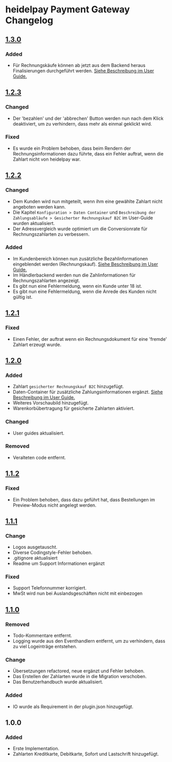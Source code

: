 # heidelpay Payment Gateway Changelog

## [1.3.0][1.3.0]

### Added
- Für Rechnungskäufe können ab jetzt aus dem Backend heraus Finalisierungen durchgeführt werden. [Siehe Beschreibung im User Guide.](user_guide_de.md)

## [1.2.3][1.2.3]

### Changed
- Der 'bezahlen' und der 'abbrechen' Button werden nun nach dem Klick deaktiviert, um zu verhindern, dass mehr als einmal geklickt wird.

### Fixed
- Es wurde ein Problem behoben, dass beim Rendern der Rechnungsinformationen dazu führte, dass ein Fehler auftrat, wenn die Zahlart nicht von heidelpay war.

## [1.2.2][1.2.2]

### Changed
- Dem Kunden wird nun mitgeteilt, wenn ihm eine gewählte Zahlart nicht angeboten werden kann.
- Die Kapitel ``Konfiguration > Daten Container`` und ``Beschreibung der Zahlungsabläufe > Gesicherter Rechnungskauf B2C`` im User-Guide wurden aktualisiert.
- Der Adressvergleich wurde optimiert um die Conversionrate für Rechnungszahlarten zu verbessern.

### Added
- Im Kundenbereich können nun zusätzliche Bezahlinformationen eingeblendet werden (Rechnungskauf). [Siehe Beschreibung im User Guide.](user_guide_de.md)
- Im Händlerbackend werden nun die Zahlinformationen für Rechnungszahlarten angezeigt.
- Es gibt nun eine Fehlermeldung, wenn ein Kunde unter 18 ist.
- Es gibt nun eine Fehlermeldung, wenn die Anrede des Kunden nicht gültig ist.

## [1.2.1][1.2.1]

### Fixed
- Einen Fehler, der auftrat wenn ein Rechnungsdokument für eine 'fremde' Zahlart erzeugt wurde.

## [1.2.0][1.2.0]

### Added
- Zahlart ``gesicherter Rechnungskauf B2C`` hinzugefügt.
- Daten-Container für zusätzliche Zahlungsinformationen ergänzt. [Siehe Beschreibung im User Guide.](user_guide_de.md)
- Weiteres Vorschaubild hinzugefügt.
- Warenkorbübertragung für gesicherte Zahlarten aktiviert.

### Changed
- User guides aktualisiert.

### Removed
- Veralteten code entfernt.

## [1.1.2][1.1.2]

### Fixed
- Ein Problem behoben, dass dazu geführt hat, dass Bestellungen im Preview-Modus nicht angelegt werden.

## [1.1.1][1.1.1]

### Change
- Logos ausgetauscht.
- Diverse Codingstyle-Fehler behoben.
- .gitignore aktualisiert
- Readme um Support Informationen ergänzt

### Fixed
- Support Telefonnummer korrigiert.
- MwSt wird nun bei Auslandsgeschäften nicht mit einbezogen

## [1.1.0][1.1.0]

### Removed
- Todo-Kommentare entfernt.
- Logging wurde aus den Eventhandlern entfernt, um zu verhindern, dass zu viel Logeinträge entstehen.

### Change
- Übersetzungen refactored, neue ergänzt und Fehler behoben.
- Das Erstellen der Zahlarten wurde in die Migration verschoben.
- Das Benutzerhandbuch wurde aktualisiert.

### Added
- IO wurde als Requirement in der plugin.json hinzugefügt.

## 1.0.0

### Added
- Erste Implementation.
- Zahlarten Kreditkarte, Debitkarte, Sofort und Lastschrift hinzugefügt.

[1.1.0]: https://github.com/heidelpay/plentymarkets-gateway/tree/1.1.0
[1.1.1]: https://github.com/heidelpay/plentymarkets-gateway/compare/1.1.0..1.1.1
[1.1.2]: https://github.com/heidelpay/plentymarkets-gateway/compare/1.1.1..1.1.2
[1.2.0]: https://github.com/heidelpay/plentymarkets-gateway/compare/1.1.2..1.2.0
[1.2.1]: https://github.com/heidelpay/plentymarkets-gateway/compare/1.2.0..1.2.1
[1.2.2]: https://github.com/heidelpay/plentymarkets-gateway/compare/1.2.1..1.2.2
[1.2.3]: https://github.com/heidelpay/plentymarkets-gateway/compare/1.2.2..1.2.3
[1.3.0]: https://github.com/heidelpay/plentymarkets-gateway/compare/1.2.3..1.3.0

